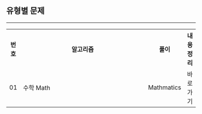 <h2>유형별 문제</h1>
<hr>

<table>
  <tr>
    <th>번호</th>
    <th style="width: 1000px;">알고리즘</th>
    <th>풀이</th>
    <th>내용 정리</th>
  </tr>
  <tr>
    <td>01</td>
    <td>수학 Math</td>
    <td>Mathmatics</td>
    <td>바로가기</td>
  </tr>
</table>
